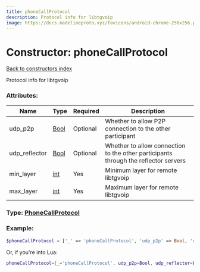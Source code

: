 ```yaml
---
title: phoneCallProtocol
description: Protocol info for libtgvoip
image: https://docs.madelineproto.xyz/favicons/android-chrome-256x256.png
---
```

# Constructor: phoneCallProtocol  
[Back to constructors index](index.md)



Protocol info for libtgvoip

### Attributes:

| Name     |    Type       | Required | Description |
|----------|---------------|----------|-------------|
|udp\_p2p|[Bool](../types/Bool.md) | Optional|Whether to allow P2P connection to the other participant|
|udp\_reflector|[Bool](../types/Bool.md) | Optional|Whether to allow connection to the other participants through the reflector servers|
|min\_layer|[int](../types/int.md) | Yes|Minimum layer for remote libtgvoip|
|max\_layer|[int](../types/int.md) | Yes|Maximum layer for remote libtgvoip|



### Type: [PhoneCallProtocol](../types/PhoneCallProtocol.md)


### Example:

```php
$phoneCallProtocol = ['_' => 'phoneCallProtocol', 'udp_p2p' => Bool, 'udp_reflector' => Bool, 'min_layer' => int, 'max_layer' => int];
```  


Or, if you're into Lua:

```lua
phoneCallProtocol={_='phoneCallProtocol', udp_p2p=Bool, udp_reflector=Bool, min_layer=int, max_layer=int}

```



